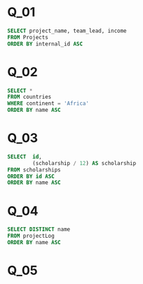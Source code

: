 # Q_01
```sql
SELECT project_name, team_lead, income
FROM Projects
ORDER BY internal_id ASC
```

# Q_02
```sql
SELECT * 
FROM countries 
WHERE continent = 'Africa'
ORDER BY name ASC
```

# Q_03
```sql
SELECT  id, 
        (scholarship / 12) AS scholarship 
FROM scholarships
ORDER BY id ASC
ORDER BY name ASC
```

# Q_04
```sql
SELECT DISTINCT name 
FROM projectLog 
ORDER BY name ASC
```

# Q_05
```sql

```
